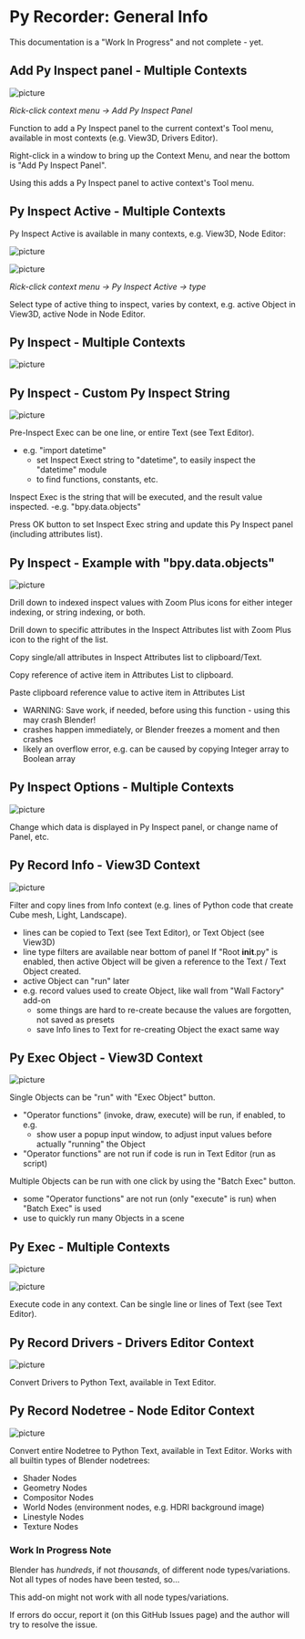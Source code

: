 # Py Recorder: General Info

This documentation is a "Work In Progress" and not complete - yet.

## Add Py Inspect panel - Multiple Contexts

![picture](assets\add_py_inspect_view3d.jpg)

*Rick-click context menu -> Add Py Inspect Panel*

Function to add a Py Inspect panel to the current context's Tool menu, available in most contexts (e.g. View3D, Drivers Editor).

Right-click in a window to bring up the Context Menu, and near the bottom is "Add Py Inspect Panel".

Using this adds a Py Inspect panel to active context's Tool menu.

## Py Inspect Active - Multiple Contexts

Py Inspect Active is available in many contexts, e.g. View3D, Node Editor:

![picture](assets\py_inspect_active_view3d.jpg)

![picture](assets\py_inspect_active_node_editor.jpg)

*Rick-click context menu -> Py Inspect Active -> type*

Select type of active thing to inspect, varies by context, e.g. active Object in View3D, active Node in Node Editor.

## Py Inspect - Multiple Contexts

![picture](assets\py_inspect_panel_view3d_1.jpg)

## Py Inspect - Custom Py Inspect String

![picture](assets\py_inspect_panel_view3d_2.jpg)

Pre-Inspect Exec can be one line, or entire Text (see Text Editor).
  - e.g. "import datetime"
    - set Inspect Exect string to "datetime", to easily inspect the "datetime" module
	- to find functions, constants, etc.

Inspect Exec is the string that will be executed, and the result value inspected.
  -e.g. "bpy.data.objects"

Press OK button to set Inspect Exec string and update this Py Inspect panel (including attributes list).

## Py Inspect - Example with "bpy.data.objects"

![picture](assets\py_inspect_panel_view3d_3.jpg)

Drill down to indexed inspect values with Zoom Plus icons for either integer indexing, or string indexing, or both.

Drill down to specific attributes in the Inspect Attributes list with Zoom Plus icon to the right of the list.

Copy single/all attributes in Inspect Attributes list to clipboard/Text.

Copy reference of active item in Attributes List to clipboard.

Paste clipboard reference value to active item in Attributes List
  - WARNING: Save work, if needed, before using this function - using this may crash Blender!
  - crashes happen immediately, or Blender freezes a moment and then crashes
  - likely an overflow error, e.g. can be caused by copying Integer array to Boolean array

## Py Inspect Options - Multiple Contexts

![picture](assets\py_inspect_panel_options_view3d.jpg)

Change which data is displayed in Py Inspect panel, or change name of Panel, etc.

## Py Record Info - View3D Context

![picture](assets\py_record_info_view3d.jpg)

Filter and copy lines from Info context (e.g. lines of Python code that create Cube mesh, Light, Landscape).
  - lines can be copied to Text (see Text Editor), or Text Object (see View3D)
  - line type filters are available near bottom of panel
If "Root __init__.py" is enabled, then active Object will be given a reference to the Text / Text Object created.
  - active Object can "run" later
  - e.g. record values used to create Object, like wall from "Wall Factory" add-on
    - some things are hard to re-create because the values are forgotten, not saved as presets
	- save Info lines to Text for re-creating Object the exact same way

## Py Exec Object - View3D Context

![picture](assets\py_exec_object_view3d.jpg)

Single Objects can be "run" with "Exec Object" button.
  - "Operator functions" (invoke, draw, execute) will be run, if enabled, to e.g.
    - show user a popup input window, to adjust input values before actually "running" the Object
  - "Operator functions" are not run if code is run in Text Editor (run as script)

Multiple Objects can be run with one click by using the "Batch Exec" button.
  - some "Operator functions" are not run (only "execute" is run) when "Batch Exec" is used
  - use to quickly run many Objects in a scene

## Py Exec - Multiple Contexts

![picture](assets\py_exec_node_editor.jpg)

![picture](assets\py_exec_view3d.jpg)

Execute code in any context. Can be single line or lines of Text (see Text Editor).

## Py Record Drivers - Drivers Editor Context

![picture](assets\py_record_drivers.jpg)

Convert Drivers to Python Text, available in Text Editor.

## Py Record Nodetree - Node Editor Context

![picture](assets\py_record_node_tree.jpg)

Convert entire Nodetree to Python Text, available in Text Editor. Works with all builtin types of Blender nodetrees:
  - Shader Nodes
  - Geometry Nodes
  - Compositor Nodes
  - World Nodes (environment nodes, e.g. HDRI background image)
  - Linestyle Nodes
  - Texture Nodes

### Work In Progress Note

Blender has *hundreds*, if not *thousands*, of different node types/variations. Not all types of nodes have been tested, so...

This add-on might not work with all node types/variations.

If errors do occur, report it (on this GitHub Issues page) and the author will try to resolve the issue.
